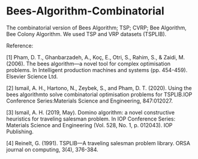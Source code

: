 # Bees-Algorithm-Combinatorial
The combinatorial version of Bees Algorithm; TSP; CVRP; Bee Algorithm, Bee Colony Algorithm.
We used TSP and VRP datasets (TSPLIB).

Reference:

[1] Pham, D. T., Ghanbarzadeh, A., Koç, E., Otri, S., Rahim, S., & Zaidi, M. (2006). The bees algorithm—a novel tool for complex optimisation problems. In Intelligent production machines and systems (pp. 454-459). Elsevier Science Ltd.

[2] Ismail, A. H., Hartono, N., Zeybek, S., and Pham, D. T. (2020). Using the bees algorithmto solve combinatorial optimisation problems for TSPLIB.IOP Conference Series:Materials Science and Engineering, 847:012027.

[3] Ismail, A. H. (2019, May). Domino algorithm: a novel constructive heuristics for traveling salesman problem. In IOP Conference Series: Materials Science and Engineering (Vol. 528, No. 1, p. 012043). IOP Publishing.

[4] Reinelt, G. (1991). TSPLIB—A traveling salesman problem library. ORSA journal on computing, 3(4), 376-384.
